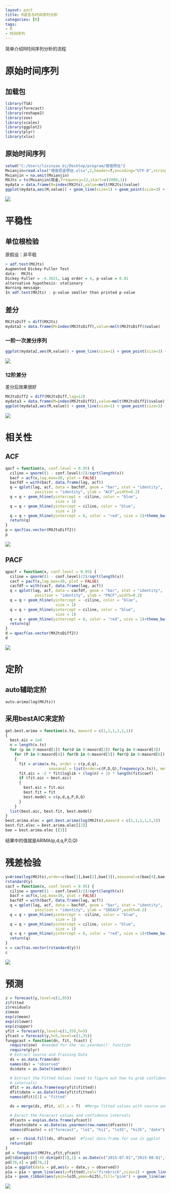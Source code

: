```yaml
---
layout: post
title: R语言与时间序列分析
categories: [R]
tags:
- R
- 时间序列
---
```

简单介绍R时间序列分析的流程

# 原始时间序列

## 加载包

```r
library(TSA)
library(forecast)
library(reshape2)
library(zoo)
library(scales)
library(ggplot2)
library(plyr)
library(xlsx)
```

## 原始时间序列

```r
setwd("C:/Users/lixinyao_bj/Desktop/program/增值预估")
Mxianjin=read.xlsx("增值现金预估.xlsx",2,header=T,encoding="UTF-8",stringsAsFactors=F)
Mxianjin = na.omit(Mxianjin)
MXJts = ts(Mxianjin$现金,frequency=12,start=c(2009,1))
mydata = data.frame(M=index(MXJts),value=melt(MXJts)$value)
ggplot(mydata,aes(M,value)) + geom_line(size=1) + geom_point(size=3) + theme_bw()
```

![](https://raw.githubusercontent.com/lixinyao/lixinyao.github.io/master/pictures/2014/ts1.png)

# 平稳性

## 单位根检验

原假设：非平稳

```r
> adf.test(MXJts)
Augmented Dickey-Fuller Test
data:  MXJts
Dickey-Fuller = -4.3621, Lag order = 4, p-value = 0.01
alternative hypothesis: stationary
Warning message:
In adf.test(MXJts) : p-value smaller than printed p-value
```

## 差分

```r
MXJtsDiff = diff(MXJts)
mydata2 = data.frame(M=index(MXJtsDiff),value=melt(MXJtsDiff)$value)
```

### 一阶一次差分序列

```r
ggplot(mydata2,aes(M,value)) + geom_line(size=1) + geom_point(size=3) + theme_bw() + ylim(-2*10^8,2*10^8)
```

![](https://raw.githubusercontent.com/lixinyao/lixinyao.github.io/master/pictures/2014/ts2.png)

### 12阶差分

差分后效果很好

```r
MXJtsDiff2 = diff(MXJtsDiff,lag=12)
mydata3 = data.frame(M=index(MXJtsDiff2),value=melt(MXJtsDiff2)$value)
ggplot(mydata3,aes(M,value)) + geom_line(size=1) + geom_point(size=3) + theme_bw() + ylim(-2*10^8,2*10^8)
```

![](https://raw.githubusercontent.com/lixinyao/lixinyao.github.io/master/pictures/2014/ts3.png)

# 相关性

## ACF

```r
qacf = function(x, conf.level = 0.95) {
  ciline = qnorm((1 - conf.level)/2)/sqrt(length(x))
  bacf = acf(x,lag.max=30, plot = FALSE)
  bacfdf = with(bacf, data.frame(lag, acf))
  q = qplot(lag, acf, data = bacfdf, geom = "bar", stat = "identity",
             position = "identity", ylab = "ACF",width=0.2)
  q = q + geom_hline(yintercept = -ciline, color = "blue",
                      size = 1)
  q = q + geom_hline(yintercept = ciline, color = "blue",
                      size = 1)
  q = q + geom_hline(yintercept = 0, color = "red", size = 1)+theme_bw()
  return(q)
}
p = qacf(as.vector(MXJtsDiff2))
p
```

![](https://raw.githubusercontent.com/lixinyao/lixinyao.github.io/master/pictures/2014/ts4.png)

## PACF

```r
qpacf = function(x, conf.level = 0.95) {
  ciline = qnorm((1 - conf.level)/2)/sqrt(length(x))
  cacf = pacf(x,lag.max=30, plot = FALSE)
  cacfdf = with(cacf, data.frame(lag, acf))
  q = qplot(lag, acf, data = cacfdf, geom = "bar", stat = "identity",
             position = "identity", ylab = "PACF",width=0.2)
  q = q + geom_hline(yintercept = -ciline, color = "blue",
                      size = 1)
  q = q + geom_hline(yintercept = ciline, color = "blue",
                      size = 1)
  q = q + geom_hline(yintercept = 0, color = "red", size = 1)+theme_bw()
  return(q)
}
d = qpacf(as.vector(MXJtsDiff2))
d
```

![](https://raw.githubusercontent.com/lixinyao/lixinyao.github.io/master/pictures/2014/ts5.png)

# 定阶

## auto辅助定阶

	auto.arima(log(MXJts))

## 采用bestAIC来定阶

```r
get.best.arima = function(x.ts, maxord = c(1,1,1,1,1,1))
{
  best.aic = 1e8
  n = length(x.ts)
  for (p in 0:maxord[1]) for(d in 0:maxord[2]) for(q in 0:maxord[3])
    for (P in 0:maxord[4]) for(D in 0:maxord[5]) for(Q in 0:maxord[6])
    {
      fit = arima(x.ts, order = c(p,d,q),
                   seasonal = list(order=c(P,D,Q),frequency(x.ts)), method = "ML")
      fit.aic = -2 * fit$loglik + (log(n) + 1) * length(fit$coef)
      if (fit.aic < best.aic)
      {
        best.aic = fit.aic
        best.fit = fit
        best.model = c(p,d,q,P,D,Q)
      }
    }
  list(best.aic, best.fit, best.model)
}
best.arima.elec = get.best.arima(log(MXJts),maxord = c(1,1,1,1,1,1))
best.fit.elec = best.arima.elec[[2]]
bae = best.arima.elec [[3]]
```

结果中的值就是ARIMA(p,d,q,P,D,Q)

# 残差检验

```r
y=Arima(log(MXJts),order=c(bae[1],bae[2],bae[3]),seasonal=c(bae[4],bae[5],bae[6]),method="ML")
rstandard(y)
cacf = function(x, conf.level = 0.95) {
  ciline = qnorm((1 - conf.level)/2)/sqrt(length(x))
  bacf = acf(x,lag.max=30, plot = FALSE)
  bacfdf = with(bacf, data.frame(lag, acf))
  q = qplot(lag, acf, data = bacfdf, geom = "bar", stat = "identity",
             position = "identity", ylab = "SDEACF",width=0.2)
  q = q + geom_hline(yintercept = -ciline, color = "blue",
                      size = 1)
  q = q + geom_hline(yintercept = ciline, color = "blue",
                      size = 1)
  q = q + geom_hline(yintercept = 0, color = "red", size = 1)+theme_bw()
  return(q)
}
c = cacf(as.vector(rstandard(y)))
c
```

![](https://raw.githubusercontent.com/lixinyao/lixinyao.github.io/master/pictures/2014/ts6.png)

# 预测

```r
z = forecast(y,level=c(1,95))
z$fitted
z$residuals
z$mean
exp(z$mean)
exp(z$lower)
exp(z$upper)
yfit = forecast(y,level=c(1,35),h=5)
yfcast = forecast(y,h=5,level=c(1,35))
funggcast = function(dn, fit, fcast) {
  require(zoo)  #needed for the 'as.yearmon()' function
  require(plyr)
  # Extract Source and Training Data
  ds = as.data.frame(dn)
  names(ds) = "observed"
  ds$date = as.Date(time(dn))

  # Extract the Fitted Values (need to figure out how to grab confidence
  # intervals)
  dfit = as.data.frame(exp(yfit$fitted))
  dfit$date = as.Date(time(yfit$fitted))
  names(dfit)[1] = "fitted"

  ds = merge(ds, dfit, all.x = T)  #Merge fitted values with source and training data

  # Exract the Forecast values and confidence intervals
  dfcastn = exp(as.data.frame(yfcast))
  dfcastn$date = as.Date(as.yearmon(row.names(dfcastn)))
  names(dfcastn) = c("forecast", "lo1", "hi1", "lo35", "hi35", "date")

  pd <- rbind.fill(ds, dfcastn)  #final data.frame for use in ggplot
  return(pd)
}
pd = funggcast(MXJts,yfit,yfcast)
pd[(dim(pd)[1]-4):dim(pd)[1],1] = as.Date(c("2015-07-01","2015-08-01","2015-09-01","2015-10-01","2015-11-01"))
pd[78,4] = pd[78,2]
p1a = ggplot(data = pd,aes(x = date,y = observed))
p1a = p1a + geom_line(aes(y=fitted),col="firebrick",size=1) + geom_line(col="steelblue",size=1)
p1a + geom_ribbon(aes(ymin=lo35,ymax=hi35),fill="pink") + geom_line(aes(y=forecast),col="black",size=1) + ylab("总现金")+theme_bw()
```

![](https://raw.githubusercontent.com/lixinyao/lixinyao.github.io/master/pictures/2014/ts7.png)
